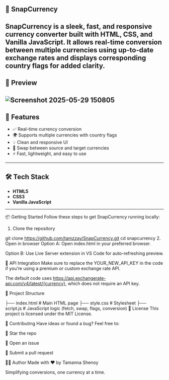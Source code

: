 ## 💱 SnapCurrency
**SnapCurrency** is a sleek, fast, and responsive currency converter built with HTML, CSS, and Vanilla JavaScript. It allows real-time conversion between multiple currencies using up-to-date exchange rates and displays corresponding country flags for added clarity.
---

## 📸 Preview
![Screenshot 2025-05-29 150805](https://github.com/user-attachments/assets/ab5b450c-9c19-43a3-865f-4d90aa5265a7)
---

## 🚀 Features

- ✅ Real-time currency conversion
- 🌍 Supports multiple currencies with country flags
- 💡 Clean and responsive UI
- 🔄 Swap between source and target currencies
- ⚡ Fast, lightweight, and easy to use

---

## 🛠️ Tech Stack

- **HTML5**
- **CSS3**
- **Vanilla JavaScript**
---

📦 Getting Started
Follow these steps to get SnapCurrency running locally:

1. Clone the repository

git clone https://github.com/tamzzay/SnapCurrency.git
cd snapcurrency
2. Open in browser
Option A: Open index.html in your preferred browser.

Option B: Use Live Server extension in VS Code for auto-refreshing preview.

🔑 API Integration
Make sure to replace the YOUR_NEW_API_KEY in the code if you’re using a premium or custom exchange rate API.

The default code uses https://api.exchangerate-api.com/v4/latest/{currency}, which does not require an API key.

🧩 Project Structure

├── index.html         # Main HTML page
├── style.css          # Stylesheet
├── script.js          # JavaScript logic (fetch, swap, flags, conversion)
📜 License
This project is licensed under the MIT License.

🤝 Contributing
Have ideas or found a bug? Feel free to:

🌟 Star the repo

🐞 Open an issue

📩 Submit a pull request

🧑‍💻 Author
Made with ❤️ by Tamanna Shenoy

Simplifying conversions, one currency at a time.
